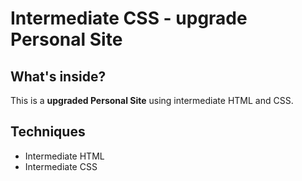 # Intermediate CSS - upgrade Personal Site

## What's inside?

This is a __**upgraded Personal Site**__ using intermediate HTML and CSS.

## Techniques

- Intermediate HTML
- Intermediate CSS
